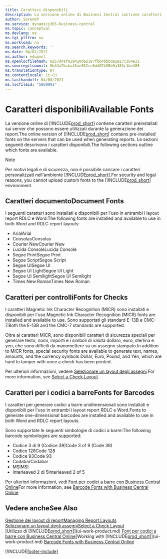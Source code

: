```yaml
---
title: Caratteri disponibili
description: La versione online di Business Central contiene caratteri preinstallati sui server che possono essere utilizzati durante la generazione dei report.
author: SorenGP
ms.service: dynamics365-business-central
ms.topic: conceptual
ms.devlang: na
ms.tgt_pltfrm: na
ms.workload: na
ms.search.keywords: ''
ms.date: 04/01/2021
ms.author: edupont
ms.openlocfilehash: 0267d4af029410da2107fbb4bbbde2e27c364e31
ms.sourcegitcommit: 8b44a7bcba45ae852cc6dd07b90b9a383c1be488
ms.translationtype: HT
ms.contentlocale: it-CH
ms.lasthandoff: 04/08/2021
ms.locfileid: "5869991"
---
```

# <a name="available-fonts"></a><span data-ttu-id="331a7-103">Caratteri disponibili</span><span class="sxs-lookup"><span data-stu-id="331a7-103">Available Fonts</span></span>

<span data-ttu-id="331a7-104">La versione online di [!INCLUDE[prod_short](includes/prod_short.md)] contiene caratteri preinstallati sui server che possono essere utilizzati durante la generazione dei report.</span><span class="sxs-lookup"><span data-stu-id="331a7-104">The online version of [!INCLUDE[prod_short](includes/prod_short.md)] contains pre-installed fonts on the servers that can be used when generating reports.</span></span> <span data-ttu-id="331a7-105">Le sezioni seguenti descrivono i caratteri disponibili.</span><span class="sxs-lookup"><span data-stu-id="331a7-105">The following sections outline which fonts are available.</span></span>

> [!NOTE]
> <span data-ttu-id="331a7-106">Per motivi legali e di sicurezza, non è possibile caricare i caratteri personalizzati nell'ambiente [!INCLUDE[prod_short](includes/prod_short.md)].</span><span class="sxs-lookup"><span data-stu-id="331a7-106">For security and legal reasons, you cannot upload custom fonts to the [!INCLUDE[prod_short](includes/prod_short.md)] environment.</span></span>

## <a name="document-fonts"></a><span data-ttu-id="331a7-107">Caratteri documento</span><span class="sxs-lookup"><span data-stu-id="331a7-107">Document Fonts</span></span>

<span data-ttu-id="331a7-108">I seguenti caratteri sono installati e disponibili per l'uso in entrambi i layout report RDLC e Word:</span><span class="sxs-lookup"><span data-stu-id="331a7-108">The following fonts are installed and available to use in both Word and RDLC report layouts:</span></span>

* <span data-ttu-id="331a7-109">Arial</span><span class="sxs-lookup"><span data-stu-id="331a7-109">Arial</span></span>
* <span data-ttu-id="331a7-110">Consolas</span><span class="sxs-lookup"><span data-stu-id="331a7-110">Consolas</span></span>
* <span data-ttu-id="331a7-111">Courier New</span><span class="sxs-lookup"><span data-stu-id="331a7-111">Courier New</span></span>
* <span data-ttu-id="331a7-112">Lucida Console</span><span class="sxs-lookup"><span data-stu-id="331a7-112">Lucida Console</span></span>
* <span data-ttu-id="331a7-113">Segoe Print</span><span class="sxs-lookup"><span data-stu-id="331a7-113">Segoe Print</span></span>
* <span data-ttu-id="331a7-114">Segoe Script</span><span class="sxs-lookup"><span data-stu-id="331a7-114">Segoe Script</span></span>
* <span data-ttu-id="331a7-115">Segoe UI</span><span class="sxs-lookup"><span data-stu-id="331a7-115">Segoe UI</span></span>
* <span data-ttu-id="331a7-116">Segoe UI Light</span><span class="sxs-lookup"><span data-stu-id="331a7-116">Segoe UI Light</span></span>
* <span data-ttu-id="331a7-117">Segoe UI Semilight</span><span class="sxs-lookup"><span data-stu-id="331a7-117">Segoe UI Semilight</span></span>
* <span data-ttu-id="331a7-118">Times New Roman</span><span class="sxs-lookup"><span data-stu-id="331a7-118">Times New Roman</span></span>

## <a name="fonts-for-checks"></a><span data-ttu-id="331a7-119">Caratteri per controlli</span><span class="sxs-lookup"><span data-stu-id="331a7-119">Fonts for Checks</span></span>

<span data-ttu-id="331a7-120">I caratteri Magnetic Ink Character Recognition (MICR) sono installati e disponibili per l'uso.</span><span class="sxs-lookup"><span data-stu-id="331a7-120">Magnetic Ink Character Recognition (MICR) fonts are installed and available to use.</span></span> <span data-ttu-id="331a7-121">Sono supportati gli standard E-13B e CMC-7.</span><span class="sxs-lookup"><span data-stu-id="331a7-121">Both the E-13B and the CMC-7 standards are supported.</span></span>  

<span data-ttu-id="331a7-122">Oltre ai caratteri MICR, sono disponibili caratteri di sicurezza speciali per generare testo, nomi, importi e i simboli di valuta dollaro, euro, sterlina e yen, che sono difficili da manomettere su un assegno stampato.</span><span class="sxs-lookup"><span data-stu-id="331a7-122">In addition to MICR fonts, special security fonts are available to generate text, names, amounts, and the currency symbols Dollar, Euro, Pound, and Yen, which are hard to tamper with once a check has been printed.</span></span>  

<span data-ttu-id="331a7-123">Per ulteriori informazioni, vedere [Selezionare un layout degli assegni](finance-how-define-check-layouts.md).</span><span class="sxs-lookup"><span data-stu-id="331a7-123">For more information, see [Select a Check Layout](finance-how-define-check-layouts.md).</span></span>  

## <a name="fonts-for-barcodes"></a><span data-ttu-id="331a7-124">Caratteri per i codici a barre</span><span class="sxs-lookup"><span data-stu-id="331a7-124">Fonts for Barcodes</span></span>
<span data-ttu-id="331a7-125">I caratteri per generare codici a barre unidimensionali sono installati e disponibili per l'uso in entrambi i layout report RDLC e Word.</span><span class="sxs-lookup"><span data-stu-id="331a7-125">Fonts to generate one-dimensional barcodes are installed and available to use in both Word and RDLC report layouts.</span></span>

<span data-ttu-id="331a7-126">Sono supportate le seguenti simbologie di codici a barre:</span><span class="sxs-lookup"><span data-stu-id="331a7-126">The following barcode symbologies are supported:</span></span>
* <span data-ttu-id="331a7-127">Codice 3 di 9 (Codice 39)</span><span class="sxs-lookup"><span data-stu-id="331a7-127">Code 3 of 9 (Code 39)</span></span>
* <span data-ttu-id="331a7-128">Codice 128</span><span class="sxs-lookup"><span data-stu-id="331a7-128">Code 128</span></span>
* <span data-ttu-id="331a7-129">Codice 93</span><span class="sxs-lookup"><span data-stu-id="331a7-129">Code 93</span></span>
* <span data-ttu-id="331a7-130">Codabar</span><span class="sxs-lookup"><span data-stu-id="331a7-130">Codabar</span></span>
* <span data-ttu-id="331a7-131">MSI</span><span class="sxs-lookup"><span data-stu-id="331a7-131">MSI</span></span>
* <span data-ttu-id="331a7-132">Interleaved 2 di 5</span><span class="sxs-lookup"><span data-stu-id="331a7-132">Interleaved 2 of 5</span></span>

<span data-ttu-id="331a7-133">Per ulteriori informazioni, vedi [Font per codici a barre con Business Central Online](/dynamics365/business-central/dev-itpro/developer/devenv-report-barcode-fonts.md)</span><span class="sxs-lookup"><span data-stu-id="331a7-133">For more information, see [Barcode Fonts with Business Central Online](/dynamics365/business-central/dev-itpro/developer/devenv-report-barcode-fonts.md)</span></span>

## <a name="see-also"></a><span data-ttu-id="331a7-134">Vedere anche</span><span class="sxs-lookup"><span data-stu-id="331a7-134">See Also</span></span>

[<span data-ttu-id="331a7-135">Gestione dei layout di report</span><span class="sxs-lookup"><span data-stu-id="331a7-135">Managing Report Layouts</span></span>](ui-manage-report-layouts.md)  
[<span data-ttu-id="331a7-136">Selezionare un layout degli assegni</span><span class="sxs-lookup"><span data-stu-id="331a7-136">Select a Check Layout</span></span>](finance-how-define-check-layouts.md)  
<span data-ttu-id="331a7-137">[Utilizzo di [!INCLUDE[prod_short](includes/prod_short.md)]](ui-work-product.md)
[Font per codici a barre con Business Central Online](/dynamics365/business-central/dev-itpro/developer/devenv-report-barcode-fonts.md)</span><span class="sxs-lookup"><span data-stu-id="331a7-137">[Working with [!INCLUDE[prod_short](includes/prod_short.md)]](ui-work-product.md)
[Barcode Fonts with Business Central Online](/dynamics365/business-central/dev-itpro/developer/devenv-report-barcode-fonts.md)</span></span>

[!INCLUDE[footer-include](includes/footer-banner.md)]
